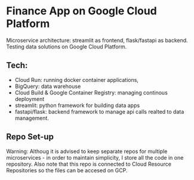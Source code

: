 # **Finance App on Google Cloud Platform**

Microservice architecture: streamlit as frontend, flask/fastapi as backend. Testing data solutions on Google Cloud Platform.

## Tech: 
- Cloud Run: running docker container applications, 
- BigQuery: data warehouse
- Cloud Build & Google Container Registry: managing continous deployment
- streamlit: python framework for building data apps
- fastapi/flask: backend framework to manage api calls realted to data management.

## Repo Set-up
Warning: Althoug it is advised to keep separate repos for multiple microservices - in order to maintain simplicity, I store all the code in one repository. Also note that this repo is connected to Cloud Resource Repositories so the files can be accesed on GCP.